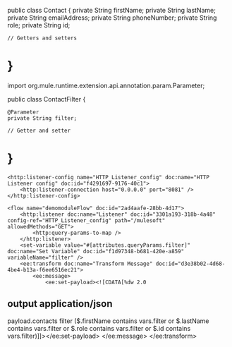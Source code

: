 public class Contact {
    private String firstName;
    private String lastName;
    private String emailAddress;
    private String phoneNumber;
    private String role;
    private String id;

    // Getters and setters
}
=========
import org.mule.runtime.extension.api.annotation.param.Parameter;

public class ContactFilter {

    @Parameter
    private String filter;

    // Getter and setter
}
===
<?xml version="1.0" encoding="UTF-8"?>
<mule xmlns:http="http://www.mulesoft.org/schema/mule/http"
    xmlns="http://www.mulesoft.org/schema/mule/core"
    xmlns:doc="http://www.mulesoft.org/schema/mule/documentation"
    xmlns:xsi="http://www.w3.org/2001/XMLSchema-instance"
    xsi:schemaLocation="http://www.mulesoft.org/schema/mule/core http://www.mulesoft.org/schema/mule/core/current/mule.xsd
        http://www.mulesoft.org/schema/mule/http http://www.mulesoft.org/schema/mule/http/current/mule-http.xsd">

    <http:listener-config name="HTTP_Listener_config" doc:name="HTTP Listener config" doc:id="f4291697-9176-40c1">
        <http:listener-connection host="0.0.0.0" port="8081" />
    </http:listener-config>

    <flow name="demomoduleFlow" doc:id="2ad4aafe-28bb-4d17">
        <http:listener doc:name="Listener" doc:id="3301a193-318b-4a48" config-ref="HTTP_Listener_config" path="/mulesoft" allowedMethods="GET">
            <http:query-params-to-map />
        </http:listener>
        <set-variable value="#[attributes.queryParams.filter]" doc:name="Set Variable" doc:id="f1d97348-b681-420e-a859" variableName="filter" />
        <ee:transform doc:name="Transform Message" doc:id="d3e38b02-4d68-4be4-b13a-f6ee6516ec21">
            <ee:message>
                <ee:set-payload><![CDATA[%dw 2.0
output application/json
---
payload.contacts filter ($.firstName contains vars.filter or $.lastName contains vars.filter or $.role contains vars.filter or $.id contains vars.filter)]]></ee:set-payload>
            </ee:message>
        </ee:transform>
    </flow>

</mule>
